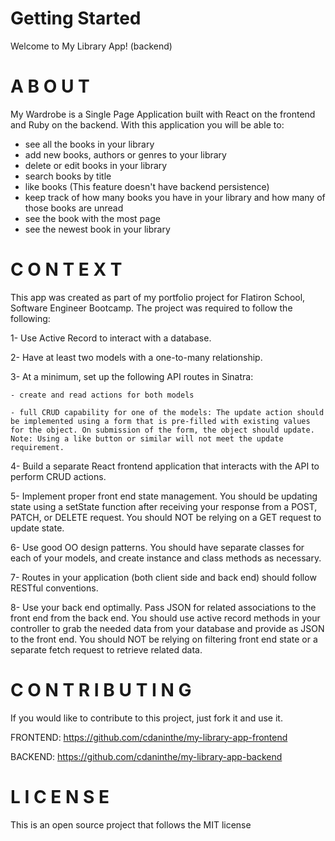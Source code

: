 # Getting Started

Welcome to My Library App! (backend)

A B O U T
=========
My Wardrobe is a Single Page Application built with React on the frontend and Ruby on the backend. With this application you will be able to:

- see all the books in your library
- add new books, authors or genres to your library
- delete or edit books in your library
- search books by title
- like books (This feature doesn't have backend persistence)
- keep track of how many books you have in your library and how many of those books are unread
- see the book with the most page
- see the newest book in your library


C O N T E X T
=========
This app was created as part of my portfolio project for Flatiron School, Software Engineer Bootcamp. The project was required to follow the following:

1- Use Active Record to interact with a database.

2- Have at least two models with a one-to-many relationship.

3- At a minimum, set up the following API routes in Sinatra:

    - create and read actions for both models

    - full CRUD capability for one of the models: The update action should be implemented using a form that is pre-filled with existing values for the object. On submission of the form, the object should update. Note: Using a like button or similar will not meet the update requirement.

4- Build a separate React frontend application that interacts with the API to perform CRUD actions.

5- Implement proper front end state management. You should be updating state using a setState function after receiving your response from a POST, PATCH, or DELETE request. You should NOT be relying on a GET request to update state.

6- Use good OO design patterns. You should have separate classes for each of your models, and create instance and class methods as necessary.

7- Routes in your application (both client side and back end) should follow RESTful conventions.

8- Use your back end optimally. Pass JSON for related associations to the front end from the back end. You should use active record methods in your controller to grab the needed data from your database and provide as JSON to the front end. You should NOT be relying on filtering front end state or a separate fetch request to retrieve related data.


C O N T R I B U T I N G
=========
If you would like to contribute to this project, just fork it and use it.

FRONTEND: https://github.com/cdaninthe/my-library-app-frontend

BACKEND: https://github.com/cdaninthe/my-library-app-backend


L I C E N S E
=========
This is an open source project that follows the MIT license
